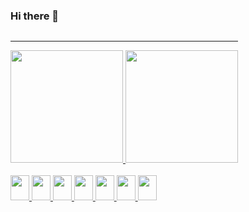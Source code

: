 ### Hi there 👋

<div align="center" style="display: inline-block;">
  <hr>
  <a href="https://github.com/thiagofons">
  <img height="180em" src="https://github-readme-stats.vercel.app/api?username=thiagofons&show_icons=true&theme=dark&include_all_commits=true&count_private=true"/>
  <img height="180em" src="https://github-readme-stats.vercel.app/api/top-langs/?username=thiagofons&layout=compact&langs_count=7&theme=dark"/>
</div>

<div style="display: inline_block"><br>
    <img width="30" height="40" src="https://cdn.jsdelivr.net/gh/devicons/devicon/icons/c/c-line.svg" />
    <img width="30" height="40" src="https://cdn.jsdelivr.net/gh/devicons/devicon/icons/python/python-original.svg" />
    <img width="30" height="40" src="https://cdn.jsdelivr.net/gh/devicons/devicon/icons/java/java-original.svg" />
    <img width="30" height="40" src="https://cdn.jsdelivr.net/gh/devicons/devicon/icons/html5/html5-original.svg" />
    <img width="30" height="40" src="https://cdn.jsdelivr.net/gh/devicons/devicon/icons/css3/css3-original.svg" />
    <img width="30" height="40" src="https://cdn.jsdelivr.net/gh/devicons/devicon/icons/javascript/javascript-plain.svg" />
    <img width="30" height="40" src="https://cdn.jsdelivr.net/gh/devicons/devicon/icons/react/react-original.svg" />
</div>
  
                                            

